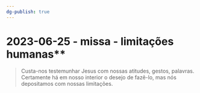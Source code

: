 ```yaml
---
dg-publish: true
---
```

# 2023-06-25 - missa - limitações humanas**

> Custa-nos testemunhar Jesus com nossas atitudes, gestos, palavras. Certamente há em nosso interior o desejo de fazê-lo, mas nós depositamos com nossas limitações.